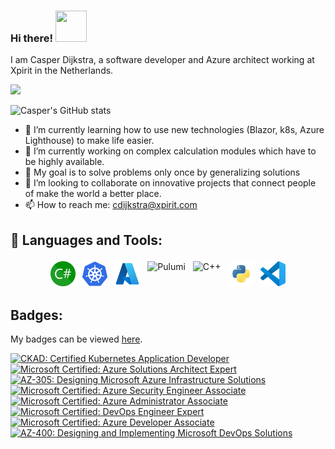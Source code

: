 ### Hi there! <img src = "https://raw.githubusercontent.com/MartinHeinz/MartinHeinz/master/wave.gif" width="50" height="50">

I am Casper Dijkstra, a software developer and Azure architect working at Xpirit in the Netherlands.

![](https://komarev.com/ghpvc/?username=cdijkstra&style=plastic,color=yellowgreen)

![Casper's GitHub stats](https://github-readme-stats.vercel.app/api?username=cdijkstra&show_icons=true&theme=radical)

- 🌱 I’m currently learning how to use new technologies (Blazor, k8s, Azure Lighthouse) to make life easier.  
- 🔭 I’m currently working on complex calculation modules which have to be highly available.
- 🎯 My goal is to solve problems only once by generalizing solutions
- 👯 I’m looking to collaborate on innovative projects that connect people of make the world a better place.
- 📫 How to reach me: cdijkstra@xpirit.com

## 🧰 Languages and Tools:
<p align="center">
<img src="https://raw.githubusercontent.com/github/explore/80688e429a7d4ef2fca1e82350fe8e3517d3494d/topics/csharp/csharp.png" alt="CSharp" height="40" style="vertical-align:top; margin:4px">
<img src="https://raw.githubusercontent.com/github/explore/80688e429a7d4ef2fca1e82350fe8e3517d3494d/topics/kubernetes/kubernetes.png" alt="Kubernetes" height="40" style="vertical-align:top; margin:4px">
<img src="https://raw.githubusercontent.com/github/explore/80688e429a7d4ef2fca1e82350fe8e3517d3494d/topics/azure/azure.png" alt="Azure" height="40" style="vertical-align:top; margin:4px">
<img src="https://www.pulumi.com/logos/brand/twitter-card.png" alt="Pulumi" height="40" style="vertical-align:top; margin:4px">
<img src="https://pluralsight.imgix.net/paths/path-icons/c-plus-plus-93c7ddd5cc.png" alt="C++" height="40" style="vertical-align:top; margin:4px">
<img src="https://raw.githubusercontent.com/github/explore/80688e429a7d4ef2fca1e82350fe8e3517d3494d/topics/python/python.png" alt="Python" height="40" style="vertical-align:top; margin:4px">
<img src="https://raw.githubusercontent.com/github/explore/80688e429a7d4ef2fca1e82350fe8e3517d3494d/topics/visual-studio-code/visual-studio-code.png" alt="VS Code" height="40" style="vertical-align:top; margin:4px">
</p>

## Badges:
My badges can be viewed [here](https://www.credly.com/users/casper-dijkstra/badges).
<!--START_SECTION:badges-->
[![CKAD: Certified Kubernetes Application Developer](https://images.credly.com/size/110x110/images/f88d800c-5261-45c6-9515-0458e31c3e16/ckad_from_cncfsite.png)](http://www.credly.com/badges/bf17e525-8c2a-4833-8651-1adad967bada "CKAD: Certified Kubernetes Application Developer")
[![Microsoft Certified: Azure Solutions Architect Expert](https://images.credly.com/size/110x110/images/987adb7e-49be-4e24-b67e-55986bd3fe66/azure-solutions-architect-expert-600x600.png)](http://www.credly.com/badges/69264996-15f4-452b-8a84-bb6408f5e54e "Microsoft Certified: Azure Solutions Architect Expert")
[![AZ-305: Designing Microsoft Azure Infrastructure Solutions](https://images.credly.com/size/110x110/images/9d7dc4c0-5681-41fc-b96b-26e9157786d7/image.png)](http://www.credly.com/badges/cf05ad18-7c1b-4122-84c7-f3a70fdf81ea "AZ-305: Designing Microsoft Azure Infrastructure Solutions")
[![Microsoft Certified: Azure Security Engineer Associate](https://images.credly.com/size/110x110/images/1ad16b6f-2c71-4a2e-ae74-ec69c4766039/azure-security-engineer-associate600x600.png)](http://www.credly.com/badges/9cb8dcde-013f-473d-876b-522f4a43c5e3 "Microsoft Certified: Azure Security Engineer Associate")
[![Microsoft Certified: Azure Administrator Associate](https://images.credly.com/size/110x110/images/336eebfc-0ac3-4553-9a67-b402f491f185/azure-administrator-associate-600x600.png)](http://www.credly.com/badges/6ae38ca9-91fd-4d85-af29-85e01874082d "Microsoft Certified: Azure Administrator Associate")
[![Microsoft Certified: DevOps Engineer Expert](https://images.credly.com/size/110x110/images/c3ab66f8-5d59-4afa-a6c2-0ba30a1989ca/CERT-Expert-DevOps-Engineer-600x600.png)](http://www.credly.com/badges/af69a78f-78d3-40ca-a74d-fff7e8f156ee "Microsoft Certified: DevOps Engineer Expert")
[![Microsoft Certified: Azure Developer Associate](https://images.credly.com/size/110x110/images/63316b60-f62d-4e51-aacc-c23cb850089c/azure-developer-associate-600x600.png)](http://www.credly.com/badges/4e3fd632-edd1-418a-9665-c5311307de99 "Microsoft Certified: Azure Developer Associate")
[![AZ-400: Designing and Implementing Microsoft DevOps Solutions](https://images.credly.com/size/110x110/images/107e2eb6-f394-40eb-83d2-d8c9b7d34555/exam-az400-600x600.png)](http://www.credly.com/badges/bfee17d3-aca3-4787-9f1c-1066db35543f "AZ-400: Designing and Implementing Microsoft DevOps Solutions")
<!--END_SECTION:badges-->
